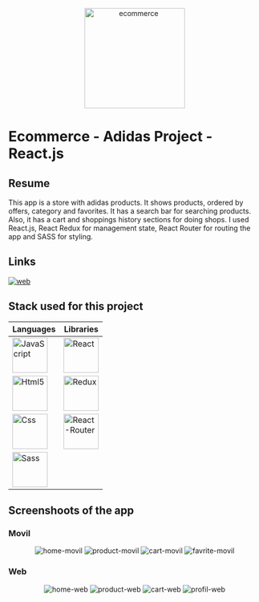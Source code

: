 <p align="center" width="100%">
  <img src="./src/assets/readme/image.jpg" alt="ecommerce" width="200px" heigth="200px" />
</p>


# Ecommerce - Adidas Project - React.js

## Resume

This app is a store with adidas products. It shows products, ordered by offers, category and favorites. It has a search bar for searching products. Also, it has a cart and shoppings history sections for doing shops. I used React.js, React Redux for management state, React Router for routing the app and SASS for styling.

## Links

<p align="center" width="100%">

  [![web](./src/assets/readme/web_btn.svg)](https://andresmfdev.github.io/adidas-store-frontend/)
</p>

## Stack used for this project

| Languages  | Libraries |
| ------ | ------ |
| <img src="./src/assets/readme/javascript.png" alt="JavaScript" width="70px" heigth="70px" />  | <img src="./src/assets/readme/react.png" alt="React" width="70px" heigth="70px" />  |
| <img src="./src/assets/readme/html.png" alt="Html5" width="70px" heigth="70px" />  | <img src="./src/assets/readme/redux.png" alt="Redux" width="70px" heigth="70px" />  |
| <img src="./src/assets/readme/css.png" alt="Css" width="70px" heigth="70px" />  | <img src="./src/assets/readme/react-router.png" alt="React-Router" width="70px" heigth="70px" />  |
| <img src="./src/assets/readme/sass.png" alt="Sass" width="70px" heigth="70px" />  |


## Screenshoots of the app

### Movil

<p align="center" width="100%">
  <img src="https://res.cloudinary.com/dp3chx1yj/image/upload/v1689912296/Ecommerce/movil-home_vmtd6l.avif" alt="home-movil" />
  <img src="https://res.cloudinary.com/dp3chx1yj/image/upload/v1689912288/Ecommerce/movil-product_k5qou7.avif" alt="product-movil" />
  <img src="https://res.cloudinary.com/dp3chx1yj/image/upload/v1689912277/Ecommerce/movil-cart_lixesn.avif" alt="cart-movil" />
  <img src="https://res.cloudinary.com/dp3chx1yj/image/upload/v1689912269/Ecommerce/movil-fav_k8ps4x.avif" alt="favrite-movil" />
</p>

### Web

<p align="center" width="100%">
  <img src="https://res.cloudinary.com/dp3chx1yj/image/upload/v1689912406/Ecommerce/desktop-home_p38tn1.avif" alt="home-web" />
  <img src="https://res.cloudinary.com/dp3chx1yj/image/upload/v1689912401/Ecommerce/desktop-product_cx2i82.avif" alt="product-web" />
  <img src="https://res.cloudinary.com/dp3chx1yj/image/upload/v1689912397/Ecommerce/desktop-cart_oemgpg.avif" alt="cart-web" />
  <img src="https://res.cloudinary.com/dp3chx1yj/image/upload/v1689912395/Ecommerce/desktop-profil_jnya0j.avif" alt="profil-web" />
</p>

